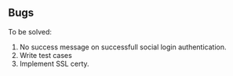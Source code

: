 ## Bugs

To be solved:
1) No success message on successfull social login authentication.
2) Write test cases
3) Implement SSL certy.